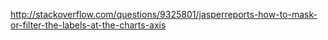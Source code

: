 http://stackoverflow.com/questions/9325801/jasperreports-how-to-mask-or-filter-the-labels-at-the-charts-axis
